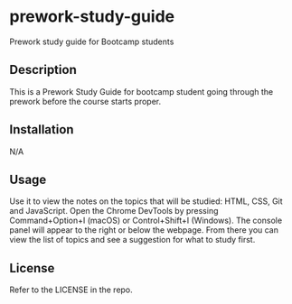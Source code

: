 # prework-study-guide
Prework study guide for Bootcamp students

## Description

This is a Prework Study Guide for bootcamp student going through the prework before the course starts proper. 

## Installation

N/A

## Usage

Use it to view the notes on the topics that will be studied: HTML, CSS, Git and JavaScript. Open the Chrome DevTools by pressing Command+Option+I (macOS) or Control+Shift+I (Windows). The console panel will appear to the right or below the webpage. From there you can view the list of topics and see a suggestion for what to study first.

## License

Refer to the LICENSE in the repo.
